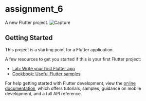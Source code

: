 # assignment_6

A new Flutter project.
![Capture](https://github.com/raihansikdar/Ostad-Flutter-Development/assets/62495168/1b5f8590-cc90-47c7-a892-3e6167e4fcb6)


## Getting Started

This project is a starting point for a Flutter application.

A few resources to get you started if this is your first Flutter project:

- [Lab: Write your first Flutter app](https://docs.flutter.dev/get-started/codelab)
- [Cookbook: Useful Flutter samples](https://docs.flutter.dev/cookbook)

For help getting started with Flutter development, view the
[online documentation](https://docs.flutter.dev/), which offers tutorials,
samples, guidance on mobile development, and a full API reference.
